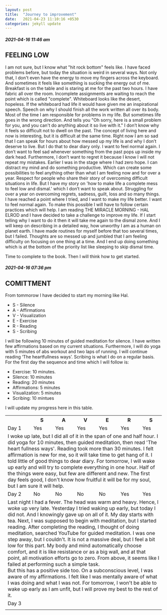 ```yaml
---
layout: post
title:  "Journey to improvement"
date:   2021-04-23 11:10:16 +0530
categories: jekyll update
---
```

##### 2021-04-16 11:46 am
## FEELING LOW
I am not sure, but I know what "hit rock bottom" feels like. I have faced problems before, but today the situation is weird in several ways. Not only that, I don't even have the energy to move my fingers across the keyboard. And sometimes it feels like something is sucking the energy out of me. Breakfast is on the table and is staring at me for the past two hours. I have fabric all over the room. Incomplete assignments are waiting to reach the point which is called "complete". Whiteboard looks like the desert, hopeless. If the whiteboard had life it would have given me an inspirational speech. Speech on why I should finish all the work written all over its body. Most of the time I am responsible for problems in my life. But sometimes life goes in the wrong direction. And tells you "Oh sorry, here is a small problem for you, and you can't do anything about it so live with it."  I don’t know why it feels so difficult not to dwell on the past. The concept of living here and now is interesting, but it is difficult at the same time.  Right now I am so sad that I can speak for hours about how messed up my life is and why I don’t deserve to live. But I do that to dear diary only.  I want to feel normal again. I don’t want to feel sad whenever something from the past pops up inside my dark head. Furthermore, I don’t want to regret it because I know I will not repeat my mistakes. Earlier I was in the stage where I had zero hope. I can distract my mind and do something productive. Which can create some possibilities to feel anything other than what I am feeling now and for over a year.   Respect for people who share their story of overcoming difficult situations in life. But I have my story on 'how to make life a complete mess to feel low and dismal.' which I don’t want to speak about. Struggling for over a year on overcoming regrets, sadness, guilt, loss and so many things. I have reached a point where I tried, and I want to make my life better. I want to feel normal again. To make this possible I will have to follow certain practices which will help.   I am reading THE MIRACLE MORNING - HAL ELROD and I have decided to take a challenge to improve my life. If I start telling why I want to do it then it will take me again to the dismal zone. And I will keep on describing in a detailed way, how unworthy I am as a human on planet earth. I have made routines for myself before that too several times, but I failed. Thoughts are so messed up and jumbled that I am feeling difficulty on focusing on one thing at a time. And I end up doing something which is at the bottom of the priority list like sleeping to skip dismal time.

Time to complete to the book. Then I will think how to get started. 

##### 2021-04-16 07:36 pm

## COMITTMENT

From tommorow I have decided to start my morning like Hal. 
* S - Silence
* A - Affirmations
* V - Visualization
* E - Exercise
* R - Reading
* S - Scribing

I will be following 10 minutes of guided meditation for silence. I have written few affirmations based on my current situations. Furthermore, I will do yoga with 5 minutes of abs workout and two laps of running. I will continue reading ‘The heartfullness ways’. Scribing is what I do on a regular basis. For the first day the sequence and time which I will follow is:
* Exercise: 10 minutes. 
* Silence: 10 minutes
* Reading: 20 minutes
* Affirmations: 5 minutes
* Visualization: 5 minutes
* Scribing: 10 mintues

I will update my progress here in this table. 

<table>
  <tr>
    <th></th>
    <th>S</th>
    <th>A</th>
    <th>V</th>
    <th>E</th>
    <th>R</th>
    <th>S</th>
  </tr>
  <tr>
    <td>Day 1</td>
    <td>Yes </td>
    <td>Yes </td>
    <td>Yes</td>
    <td>Yes</td>
    <td>Yes</td>
    <td>Yes</td>
  </tr>
  <tr>
    <td colspan="7">I woke up late, but I did all of it in the span of one and half hour. I did yoga for 10 minutes, then guided meditation, then read 'The heart fullness ways'. Reading took more than 30 minutes. I felt affirmation is new for me, so it will take time to get hang of it. I told little of good things to dear diary. For tomorrow, I will wake up early and will try to complete everything in one hour. Half of the things were easy, but few are different and new. The first day feels good, I don't know how fruitful it will be for my soul, but I am sure it will help.</td>
  
  </tr>
 <tr>
    <td>Day 2</td>
    <td>No</td>
    <td>No</td>
    <td>No</td>
    <td>No</td>
    <td>Yes</td>
    <td>Yes</td>
  </tr>
  <tr>
    <td colspan="7">Last night I had a fever. The head was warm and heavy. Hence, I woke up very late. Yesterday I tried waking up early, but today I did not. And I knowingly gave up on all of it. My day starts with tea. Next, I was supposed to begin with meditation, but I started reading. After completing the reading, I thought of doing meditation, searched YouTube for guided meditation. I was one step away, but I couldn't. It is not a massive deal, but I feel a bit low for this part. My body and mind automatically choose comfort, and it is like resistance or as a big wall, and at that point, all motivation efforts go to zero. From above, it seems like I failed at performing such a simple task. <br/>
But this has a positive side too. On a subconscious level, I was aware of my affirmations. I felt like I was mentally aware of what I was doing and what I was not. For tomorrow, I won't be able to wake up early as I am unfit, but I will prove my best to the rest of it.</td>
  
  </tr>
  <tr>
    <td>Day 3</td>
    <td></td>
    <td></td>
    <td></td>
    <td></td>
    <td></td>
    <td></td>
  </tr>
  <tr>
    <td colspan="7"> </td>
  
  </tr>
</table>
